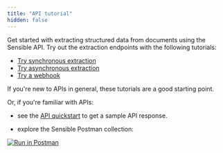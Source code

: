 ```yaml
---
title: "API tutorial"
hidden: false
---
```


Get started with extracting structured data from documents using the Sensible API. Try out the extraction endpoints with the following tutorials:

- [Try synchronous extraction](doc:api-tutorial-sync)
- [Try asynchronous extraction](doc:api-tutorial-async-1)
- [Try a webhook](doc:api-tutorial-webhook)



If you're new to APIs in general, these tutorials are a good starting point.

Or, if you're familiar with APIs:

- see the [API quickstart](doc:quickstart) to get a sample API response.

- explore the Sensible Postman collection:

[![Run in Postman](https://run.pstmn.io/button.svg)](https://god.gw.postman.com/run-collection/16839934-45339059-3fec-4c31-a891-9a12a3e1c22b?action=collection%2Ffork&collection-url=entityId%3D16839934-45339059-3fec-4c31-a891-9a12a3e1c22b%26entityType%3Dcollection%26workspaceId%3Ddbde09dc-b7dd-487d-a68f-20d32b008f90)

